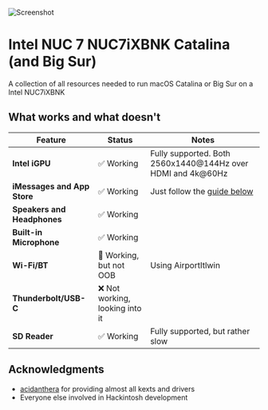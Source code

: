 ![Screenshot](img/screenshot.png)

# Intel NUC 7 NUC7iXBNK Catalina (and Big Sur)
A collection of all resources needed to run macOS Catalina or Big Sur on a Intel NUC7iXBNK

## What works and what doesn't

| Feature | Status | Notes |
| ------------- | ------------- | ------------- |
| **Intel iGPU** | ✅ Working | Fully supported. Both 2560x1440@144Hz over HDMI and 4k@60Hz| DRM will never work unless using a external GPU
| **iMessages and App Store** | ✅ Working | Just follow the  [guide below](#%E2%84%B9%EF%B8%8F-changing-serial-number-board-serial-number-and-smuuid) |
| **Speakers and Headphones** | ✅ Working |
| **Built-in Microphone** | ✅ Working |
| **Wi-Fi/BT** | 🔶 Working, but not OOB | Using AirportItlwin |
| **Thunderbolt/USB-C** | ❌ Not working, looking into it
| **SD Reader** | ✅ Working | Fully supported, but rather slow |


## Acknowledgments
- [acidanthera](https://github.com/acidanthera) for providing almost all kexts and drivers
- Everyone else involved in Hackintosh development
